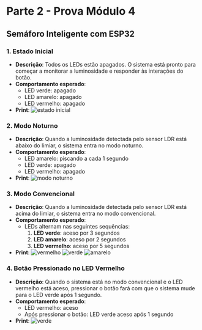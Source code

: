 # Parte 2 - Prova Módulo 4

## Semáforo Inteligente com ESP32

### 1. Estado Inicial
- **Descrição**: Todos os LEDs estão apagados. O sistema está pronto para começar a monitorar a luminosidade e responder às interações do botão.
- **Comportamento esperado**: 
  - LED verde: apagado
  - LED amarelo: apagado
  - LED vermelho: apagado
- **Print**:
  ![estado inicial](https://github.com/user-attachments/assets/ad1d6e8d-96ba-4bab-b2fe-81ddebdd68ed)

  

### 2. Modo Noturno
- **Descrição**: Quando a luminosidade detectada pelo sensor LDR está abaixo do limiar, o sistema entra no modo noturno.
- **Comportamento esperado**: 
  - LED amarelo: piscando a cada 1 segundo
  - LED verde: apagado
  - LED vermelho: apagado
- **Print**:
  ![modo noturno](https://github.com/user-attachments/assets/a8c847fa-6e74-4035-ab2a-60a3acb0f79c)

  

### 3. Modo Convencional
- **Descrição**: Quando a luminosidade detectada pelo sensor LDR está acima do limiar, o sistema entra no modo convencional.
- **Comportamento esperado**:
  - LEDs alternam nas seguintes sequências:
    1. **LED verde**: aceso por 3 segundos
    2. **LED amarelo**: aceso por 2 segundos
    3. **LED vermelho**: aceso por 5 segundos
- **Print**:
![vermelho](https://github.com/user-attachments/assets/ef2e1512-8fb7-4cfe-85ff-ad43bc1fa3a6)
![verde](https://github.com/user-attachments/assets/3736ef46-b452-471e-a4e5-fb680d5842e3)
![amarelo](https://github.com/user-attachments/assets/3b9e049f-9c25-4acb-afb7-2077288d903e)


### 4. Botão Pressionado no LED Vermelho
- **Descrição**: Quando o sistema está no modo convencional e o LED vermelho está aceso, pressionar o botão fará com que o sistema mude para o LED verde após 1 segundo.
- **Comportamento esperado**: 
  - LED vermelho: aceso
  - Após pressionar o botão: LED verde aceso após 1 segundo
- **Print**:
![verde](https://github.com/user-attachments/assets/2eb92183-8636-4d1b-ba97-b9e178578493)

